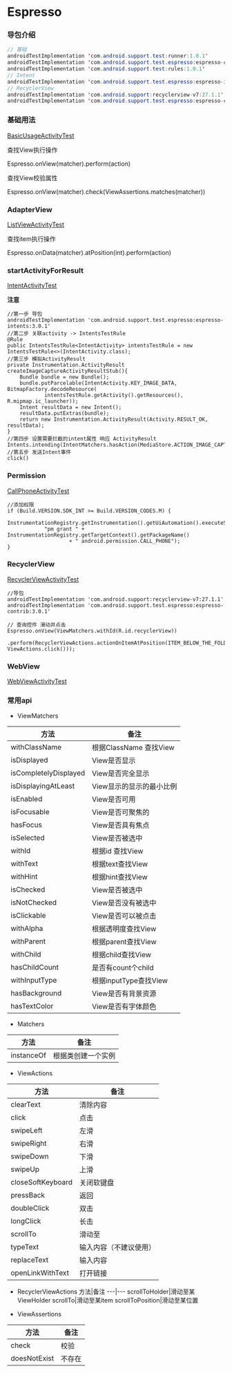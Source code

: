 # Espresso
### 导包介绍
```java
// 基础
androidTestImplementation 'com.android.support.test:runner:1.0.1'
androidTestImplementation 'com.android.support.test.espresso:espresso-core:3.0.1'
androidTestImplementation 'com.android.support.test:rules:1.0.1'
// Intent
androidTestImplementation 'com.android.support.test.espresso:espresso-intents:3.0.1'
// RecyclerView
androidTestImplementation 'com.android.support:recyclerview-v7:27.1.1'
androidTestImplementation 'com.android.support.test.espresso:espresso-contrib:3.0.1'
```
### 基础用法

[BasicUsageActivityTest](https://github.com/shuzhuchengfu2/EspressoDemo/blob/master/app/src/androidTest/java/barray/test/espresso/act/BasicUsageActivityTest.java)

查找View执行操作

Espresso.onView(matcher).perform(action)

查找View校验属性

Espresso.onView(matcher).check(ViewAssertions.matches(matcher))

### AdapterView

[ListViewActivityTest](https://github.com/shuzhuchengfu2/EspressoDemo/blob/master/app/src/androidTest/java/barray/test/espresso/act/ListViewActivityTest.java)

查找item执行操作

Espresso.onData(matcher).atPosition(int).perform(action)

###  startActivityForResult

[IntentActivityTest](https://github.com/shuzhuchengfu2/EspressoDemo/blob/master/app/src/androidTest/java/barray/test/espresso/act/IntentActivityTest.java)

**注意**

```
//第一步 导包
androidTestImplementation 'com.android.support.test.espresso:espresso-intents:3.0.1'
//第二步 关联activity -> IntentsTestRule
@Rule
public IntentsTestRule<IntentActivity> intentsTestRule = new IntentsTestRule<>(IntentActivity.class);
//第三步 模拟ActivityResult
private Instrumentation.ActivityResult createImageCaptureActivityResultStub(){
    Bundle bundle = new Bundle();
    bundle.putParcelable(IntentActivity.KEY_IMAGE_DATA, BitmapFactory.decodeResource(
            intentsTestRule.getActivity().getResources(), R.mipmap.ic_launcher));
    Intent resultData = new Intent();
    resultData.putExtras(bundle);
    return new Instrumentation.ActivityResult(Activity.RESULT_OK, resultData);
}
//第四步 设置需要拦截的intent属性 响应 ActivityResult
Intents.intending(IntentMatchers.hasAction(MediaStore.ACTION_IMAGE_CAPTURE)).respondWith(activityResult);
//第五步 发送Intent事件
click()

```

### Permission

[CallPhoneActivityTest](https://github.com/shuzhuchengfu2/EspressoDemo/blob/master/app/src/androidTest/java/barray/test/espresso/act/CallPhoneActivityTest.java)

```
//添加权限
if (Build.VERSION.SDK_INT >= Build.VERSION_CODES.M) {
    InstrumentationRegistry.getInstrumentation().getUiAutomation().executeShellCommand(
            "pm grant " + InstrumentationRegistry.getTargetContext().getPackageName()
                    + " android.permission.CALL_PHONE");
}
```

### RecyclerView
[RecyclerViewActivityTest](https://github.com/shuzhuchengfu2/EspressoDemo/blob/master/app/src/androidTest/java/barray/test/espresso/act/RecyclerViewActivityTest.java)

```
//导包
androidTestImplementation 'com.android.support:recyclerview-v7:27.1.1'
androidTestImplementation 'com.android.support.test.espresso:espresso-contrib:3.0.1'

// 查询控件 滑动并点击
Espresso.onView(ViewMatchers.withId(R.id.recyclerView))
        .perform(RecyclerViewActions.actionOnItemAtPosition(ITEM_BELOW_THE_FOLD, ViewActions.click()));
```

### WebView

[WebViewActivityTest ](https://github.com/shuzhuchengfu2/EspressoDemo/blob/master/app/src/androidTest/java/barray/test/espresso/act/WebViewActivityTest.java)

### 常用api

- ViewMatchers

方法|备注
---|---
withClassName|根据ClassName 查找View
isDisplayed|View是否显示
isCompletelyDisplayed|View是否完全显示
isDisplayingAtLeast|View显示的显示的最小比例
isEnabled|View是否可用
isFocusable|View是否可聚焦的
hasFocus|View是否具有焦点
isSelected|View是否被选中
withId|根据id 查找View
withText|根据text查找View
withHint|根据hint查找View
isChecked|View是否被选中
isNotChecked|View是否没有被选中
isClickable|View是否可以被点击
withAlpha|根据透明度查找View
withParent|根据parent查找View
withChild|根据child查找View
hasChildCount|是否有count个child
withInputType|根据inputType查找View
hasBackground|View是否有背景资源
hasTextColor|View是否有字体颜色


- Matchers

方法|备注
---|---
instanceOf|根据类创建一个实例

- ViewActions

方法|备注
---|---
clearText|清除内容
click|点击
swipeLeft|左滑
swipeRight|右滑
swipeDown|下滑
swipeUp|上滑
closeSoftKeyboard|关闭软键盘
pressBack|返回
doubleClick|双击
longClick|长击
scrollTo|滑动至
typeText|输入内容（不建议使用）
replaceText|输入内容
openLinkWithText|打开链接

- RecyclerViewActions
方法|备注
---|---
scrollToHolder|滑动至某ViewHolder
scrollTo|滑动至某item
scrollToPosition|滑动至某位置

- ViewAssertions

方法|备注
---|---
check|校验
doesNotExist|不存在








